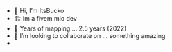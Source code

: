 - 👋 Hi, I’m ItsBucko
- 🏗️ Im a fivem mlo dev 
- 🌱 Years of mapping ... 2.5 years (2022)
- 💞️ I’m looking to collaborate on ... something amazing 
-

<!---
markbucko12341/markbucko12341 is a ✨ special ✨ repository because its `README.md` (this file) appears on your GitHub profile.
You can click the Preview link to take a look at your changes.
--->
